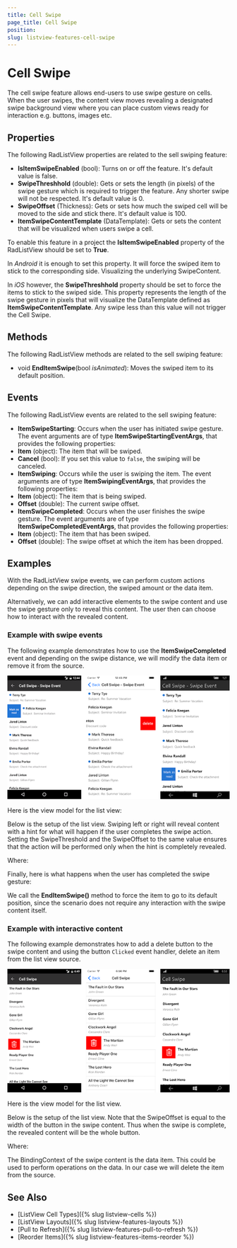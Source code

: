 ```yaml
---
title: Cell Swipe
page_title: Cell Swipe
position: 
slug: listview-features-cell-swipe
---
```


# Cell Swipe

The cell swipe feature allows end-users to use swipe gesture on cells. When the user swipes, the content view moves revealing a designated swipe background view where you can place custom views ready for interaction e.g. buttons, images etc.

## Properties

The following RadListView properties are related to the sell swiping feature:

- **IsItemSwipeEnabled** (bool): Turns on or off the feature. It's default value is false.
- **SwipeThreshhold** (double): Gets or sets the length (in pixels) of the swipe gesture which is required to trigger the feature. Any shorter swipe will not be respected. It's default value is 0.
- **SwipeOffset** (Thickness): Gets or sets how much the swiped cell will be moved to the side and stick there. It's default value is 100.
- **ItemSwipeContentTemplate** (DataTemplate): Gets or sets the content that will be visualized when users swipe a cell.

To enable this feature in a project the **IsItemSwipeEnabled** property of the RadListView should be set to **True**. 

In *Android* it is enough to set this property. It will force the swiped item to stick to the corresponding side. Visualizing the underlying SwipeContent.

In *iOS* however, the **SwipeThreshhold** property should be set to force the items to stick to the swiped side. This property represents the length of the swipe gesture in pixels that will visualize the DataTemplate defined as **ItemSwipeContentTemplate**. Any swipe less than this value will not trigger the Cell Swipe.

## Methods

The following RadListView methods are related to the sell swiping feature:

- void **EndItemSwipe**(bool *isAnimated*): Moves the swiped item to its default position.

## Events

The following RadListView events are related to the sell swiping feature:

- **ItemSwipeStarting**: Occurs when the user has initiated swipe gesture. The event arguments are of type **ItemSwipeStartingEventArgs**, that provides the following properties:
 - **Item** (object): The item that will be swiped.
 - **Cancel** (bool): If you set this value to `false`, the swiping will be canceled.
- **ItemSwiping**: Occurs while the user is swiping the item. The event arguments are of type **ItemSwipingEventArgs**, that provides the following properties:
 - **Item** (object): The item that is being swiped.
 - **Offset** (double): The current swipe offset.
- **ItemSwipeCompleted**: Occurs when the user finishes the swipe gesture. The event arguments are of type **ItemSwipeCompletedEventArgs**, that provides the following properties:
 - **Item** (object): The item that has been swiped.
 - **Offset** (double): The swipe offset at which the item has been dropped.

## Examples

With the RadListView swipe events, we can perform custom actions depending on the swipe direction, the swiped amount or the data item.

Alternatively, we can add interactive elements to the swipe content and use the swipe gesture only to reveal this content. The user then can choose how to interact with the revealed content.

### Example with swipe events

The following example demonstrates how to use the **ItemSwipeCompleted** event and depending on the swipe distance, we will modify the data item or remove it from the source.

![CellSwipe](images/listview-gestures-swipe-swipe-event.png)

Here is the view model for the list view:

<snippet id='listview-gestures-cellswipe-swipeevents-viewmodel'/>

Below is the setup of the list view. Swiping left or right will reveal content with a hint for what will happen if the user completes the swipe action. Setting the SwipeThreshold and the SwipeOffset to the same value ensures that the action will be performed only when the hint is completely revealed.

<snippet id='listview-gestures-cellswipe-swipeevents-listview'/>

Where:

<snippet id='xmlns-teleriklistview'/>

Finally, here is what happens when the user has completed the swipe gesture:

<snippet id='listview-gestures-cellswipe-swipeevents-swipecompleted'/> 

We call the **EndItemSwipe()** method to force the item to go to its default position, since the scenario does not require any interaction with the swipe content itself.

### Example with interactive content

The following example demonstrates how to add a delete button to the swipe content and using the button `Clicked` event handler, delete an item from the list view source.

![CellSwipe](images/listview-gestures-swipe-interactive-content.png)

Here is the view model for the list view. 

<snippet id='listview-gestures-cellswipe-interactivecontent-viewmodel'/>

Below is the setup of the list view. Note that the SwipeOffset is equal to the width of the button in the swipe content. Thus when the swipe is complete, the revealed content will be the whole button.

<snippet id='listview-gestures-cellswipe-interactivecontent-listview'/>

Where:

<snippet id='xmlns-teleriklistview'/>

The BindingContext of the swipe content is the data item. This could be used to perform operations on the data. In our case we will delete the item from the source.

<snippet id='listview-gestures-cellswipe-interactivecontent-deleteitem'/>


## See Also

- [ListView Cell Types]({% slug listview-cells %})
- [ListView Layouts]({% slug listview-features-layouts %})
- [Pull to Refresh]({% slug listview-features-pull-to-refresh %})
- [Reorder Items]({% slug listview-features-items-reorder %})